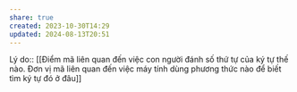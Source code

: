 ```yaml
---
share: true
created: 2023-10-30T14:29
updated: 2024-08-13T20:51
---
```

Lý do:: [[Điểm mã liên quan đến việc con người đánh số thứ tự của ký tự thế nào. Đơn vị mã liên quan đến việc máy tính dùng phương thức nào để biết tìm ký tự đó ở đâu]] 
